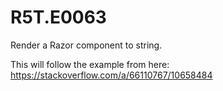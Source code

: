 # R5T.E0063
Render a Razor component to string.

This will follow the example from here: https://stackoverflow.com/a/66110767/10658484
